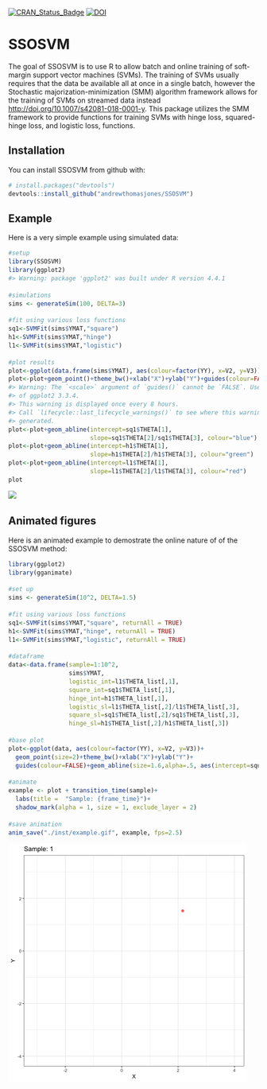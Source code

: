 
<!-- README.md is generated from README.Rmd. Please edit that file -->

[![CRAN_Status_Badge](http://www.r-pkg.org/badges/version/SSOSVM)](https://cran.r-project.org/package=SSOSVM)
[![DOI](https://zenodo.org/badge/112142150.svg)](https://zenodo.org/badge/latestdoi/112142150)

# SSOSVM

The goal of SSOSVM is to use R to allow batch and online training of
soft-margin support vector machines (SVMs). The training of SVMs usually
requires that the data be available all at once in a single batch,
however the Stochastic majorization-minimization (SMM) algorithm
framework allows for the training of SVMs on streamed data instead
<http://doi.org/10.1007/s42081-018-0001-y>. This package utilizes the
SMM framework to provide functions for training SVMs with hinge loss,
squared-hinge loss, and logistic loss, functions.

## Installation

You can install SSOSVM from github with:

``` r
# install.packages("devtools")
devtools::install_github("andrewthomasjones/SSOSVM")
```

## Example

Here is a very simple example using simulated data:

``` r
#setup
library(SSOSVM)
library(ggplot2)
#> Warning: package 'ggplot2' was built under R version 4.4.1

#simulations
sims <- generateSim(100, DELTA=3)

#fit using various loss functions
sq1<-SVMFit(sims$YMAT,"square")
h1<-SVMFit(sims$YMAT,"hinge")
l1<-SVMFit(sims$YMAT,"logistic")

#plot results
plot<-ggplot(data.frame(sims$YMAT), aes(colour=factor(YY), x=V2, y=V3))
plot<-plot+geom_point()+theme_bw()+xlab("X")+ylab("Y")+guides(colour=FALSE)
#> Warning: The `<scale>` argument of `guides()` cannot be `FALSE`. Use "none" instead as
#> of ggplot2 3.3.4.
#> This warning is displayed once every 8 hours.
#> Call `lifecycle::last_lifecycle_warnings()` to see where this warning was
#> generated.
plot<-plot+geom_abline(intercept=sq1$THETA[1],
                       slope=sq1$THETA[2]/sq1$THETA[3], colour="blue")
plot<-plot+geom_abline(intercept=h1$THETA[1],
                       slope=h1$THETA[2]/h1$THETA[3], colour="green")
plot<-plot+geom_abline(intercept=l1$THETA[1],
                       slope=l1$THETA[2]/l1$THETA[3], colour="red")
plot
```

![](README-fig1-1.png)<!-- -->

## Animated figures

Here is an animated example to demostrate the online nature of of the
SSOSVM method:

``` r
library(ggplot2)
library(gganimate)

#set up
sims <- generateSim(10^2, DELTA=1.5)

#fit using various loss functions
sq1<-SVMFit(sims$YMAT,"square", returnAll = TRUE)
h1<-SVMFit(sims$YMAT,"hinge", returnAll = TRUE)
l1<-SVMFit(sims$YMAT,"logistic", returnAll = TRUE)

#dataframe
data<-data.frame(sample=1:10^2, 
                 sims$YMAT,
                 logistic_int=l1$THETA_list[,1],
                 square_int=sq1$THETA_list[,1],
                 hinge_int=h1$THETA_list[,1],
                 logistic_sl=l1$THETA_list[,2]/l1$THETA_list[,3],
                 square_sl=sq1$THETA_list[,2]/sq1$THETA_list[,3],
                 hinge_sl=h1$THETA_list[,2]/h1$THETA_list[,3])  

#base plot
plot<-ggplot(data, aes(colour=factor(YY), x=V2, y=V3))+ 
  geom_point(size=2)+theme_bw()+xlab("X")+ylab("Y")+
  guides(colour=FALSE)+geom_abline(size=1.6,alpha=.5, aes(intercept=square_int, slope=square_sl))

#animate
example <- plot + transition_time(sample)+
  labs(title =  "Sample: {frame_time}")+
  shadow_mark(alpha = 1, size = 1, exclude_layer = 2)

#save animation
anim_save("./inst/example.gif", example, fps=2.5)
```

![](./inst/example.gif)
